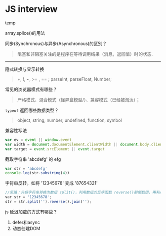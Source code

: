 # JS interview
temp

array.splice()的用法

同步(Synchronous)与异步(Asynchronous)的区别？
> 阻塞和非阻塞关注的是程序在等待调用结果（消息，返回值）时的状态.
---

隐式转换与显示转换

> +, !, ~, >= , == ; parseInt, parseFloat, Number;

常见的浏览器模式有哪些？

> 严格模式、混合模式（怪异盒模型/）、兼容模式（已经被淘汰）；

`typeof` 返回哪些数据类型？

> object, string, number, undefined, function, symbol

兼容性写法

```javascript
var ev = event || window.event
var width = document.documentElement.clientWidth || document.body.clientWidth
var target = event.srcElement || event.target
```

截取字符串 'abcdefg' 的 efg

```javascript
var str = 'abcdefg'
console.log(str.substring(4))
```

字符串反转，如将 '12345678' 变成 '87654321'
```js
//思路：先将字符串转换为数组 split()，利用数组的反序函数 reverse()颠倒数组，再利用 jion() 转换为字符串
var str = '12345678';
str = str.split('').reverse().join('');
```

js 延迟加载的方式有哪些？

1. defer和async
2. 动态创建DOM <script> 标签（创建script，插入到DOM中，加载完毕后callBack）
3. 按需异步载入js

哪些会造成内存泄漏
- 全局变量
- 计时器没有关闭
- 闭包
- 控制台日志
- 两个对象都存在且彼此引用，由此产生了一个循环

请谈一下 JavaScript 中的垃圾回收机制
> JavaScript 中使用计数回收，它定期扫描对象，并计算引用了每个对象的其他对象的数量。如果一个对象的引用数量为 0（没有其他对象引用过该对象），或对该对象的惟一引用是循环的，那么该对象的内存即可回收

`iframe` 的优缺点

优点：
1. 解决加载缓慢的第三方内容如图标和广告等的加载问题
2. Security sandbox
3. 并行加载脚本

缺点：
1. iframe会阻塞主页面的Onload事件
2. 即使内容为空，加载也需要时间
3. 没有语意

如何对节点进行增删改？

> `appendChild/removeChild/createElement`

如何进行跨域操作？[ref](https://github.com/wengjq/Blog/issues/2)

> - CORS：关键点在于后端设置了 `Access-Control-Allow-Origin`
> - JSONP
> - 后端代理
> - window.postMessage (h5)




## Basic

JS 常用的设计模式有哪些? [tbc]

> 单例模式/观察模式/工厂模式


截取字符串由哪些方法
>
- `string.slice()`；
- `string.substring()`;
- `string.substr()`;
- 利用 `''` 来

如何检测数组和字符串

- isArray();
- x instanceOf Array

如何将伪数组转化为数组？

> `array.prototype.slice.call(fakearray)`;


前端模块化规范标准

- 什么是模块? 模块的意义是什么?

  > 模块: 实现特定功能且相互独立的一组方法; 方便管理, 提高复用性;

- 为什么我们需要模块化规范标准?

  > 为了让大家能方便的加载各种模块，因此需要一套编写模块的规范;

- 有哪些模块化规范

  > CMD, 同步加载模块; AMD, 非同步加载模块; CommonJS;



AMD(Modules/Asychronous-Definition), CMD(Common Module Definition), CommonJS 规范区别？

- AMD 是异步加载规范，CMD 是同步加载规范
- 对于依赖的模块，AMD提前引入，CMD是按需引入
- CMD 推崇依赖就近，AMD 推崇依赖前置
- CommonJS 是按需引入，核心的接受和暴露

  - 通过 `require()` 进行接受
  - 通过 `module.export` 进行暴露


JavaScript 的内置对象和宿主对象？

- 内置： Object, Array, Function, Data, Math
- 宿主： 浏览器自带的 Window

`window.onload` 和 `document.ready` 的区别

- 前者是当文档树和所有文件加载完后执行函数
- 后者是指当文档树加载完毕后执行的函数


深拷贝和浅拷贝(shallow copy)的区别

- 浅拷贝只复制一层对象的属性

  ```javascript
  var o1 = {a: 1}
  var o2 = o1;
  console.log(o1 === o2); // true

  var arr1 = ['darko', {age: 22}]
  var arr2 = arr1.slice();
  var arr3 = arr1.concat();
  console.log(arr1 === arr2); // false 拷贝的只是一个实例
  console.log(arr1 === arr3); // false 拷贝的只是一个实例
  ```

- 深拷贝是递归复制对象的所有层级

  - 实现方式：递归、JSON.stringify、JSON.parse

  ```javascript
  function deepClone(source) {
    return JSON.parse(JSON.stringify(source))
  }
  var o1 {
    arr: [1, 2, 3],
    obj : {key: 'value'},
    func: function() {
      return 1
    }
  }

  var o2 = deepClone(o1)
  console.log(o2);
  ```

如何实现深拷贝?

```javascript
var cloneObj = function(obj){
    var str, newobj = obj.constructor === Array ? [] : {};
    if(typeof obj !== 'object'){
        return;
    } else if(window.JSON){
        str = JSON.stringify(obj), //系列化对象
        newobj = JSON.parse(str); //还原
    } else {
        for(var i in obj){
            newobj[i] = typeof obj[i] === 'object' ?
            cloneObj(obj[i]) : obj[i];
        }
    }
    return newobj;
};
```

### Date

输出今天的日期，以YYYY-MM-DD的方式，比如今天是2014年9月26日，则输出2014-09-26

```javascript
var d = new Date();
// 获取年，getFullYear()返回4位的数字
var year = d.getFullYear();
// 获取月，月份比较特殊，0是1月，11是12月
var month = d.getMonth() + 1;
// 变成两位
month = month < 10 ? '0' + month : month;
// 获取日
var day = d.getDate();
day = day < 10 ? '0' + day : day;
console.log(year + '-' + month + '-' + day);
```


### 闭包、原型与原型链
什么是闭包?

> `闭包` 是指有权访问外部作用域的变量的函数。

闭包的特性：
> 1. 函数嵌套函数
> 2. 函数内部可以应用外部的参数和变量
> 3. 参数和变量不会被垃圾回收机制回收

; 在 es6 中 let 生成的块级作用域就是为了替代闭包的; 生成的变量会被 GC 回收机制回收，那么就不会造成内存的泄漏了；

闭包的使用场景有哪些?

> 面向功能(模块)的封装; 设计私有的方法和变量；

请描述下闭包的优/缺点?

> 延长函数的生命周期/防止变量全局空间的污染; 干扰垃圾回收机制/造成内存泄漏

什么是内存泄漏，在 JS 中哪些操作会造成内存泄漏？
> 不再用到的内存，没有及时释放，就是 memory leak;

你能手写一个闭包吗？
> 在函数中创建另一个函数，通过另一个函数访问这个函数的局部变量

原型和原型链

> 每个对象拥有一个原型对象，对象以其原型为模板、从原型继承方法和属性。原型对象也可能拥有原型，并从中继承方法和属性，一层一层、以此类推。这种关系常被称为原型链 (prototype chain)，它解释了为何一个对象会拥有定义在其他对象中的属性和方法。(mdn)[]

原型链的继承

对象中内置了一个 Constructor；

js 中如何实现继承[exp](https://is.gd/2j8Zx6)

- 构造函数继承：使用父类的构造函数来增强子类的实例，等于是复制父类的实例属性给子类
- 原型链继承：将父类的实例作为子类的原型
- 实例继承：为父类实例添加新特性，作为子类实例返回
- 拷贝继承
- 组合继承：通过调用父类构造，继承父类的属性并保留传参的优点，然后通过将父类实例作为子类原型，实现函数复用
- (best)寄生组合继承：通过寄生方式去掉父类的实例属性，如此在调用两次父类的构造的时候，就不会初始化两次实例方法属性，避免了组合继承的缺点；

## 事件

事件绑定和普通事件的区别？

> 普通事件不支持添加多个事件，且无法取消。最下面的事件会覆盖上面的事件。事件绑定可以为一个元素添加多个事件。

IE 和 DOM 事件流的区别？

> 1. 执行顺序不一样，IE属于事件冒泡，DOM属于事件先捕获再冒泡
> 2. 参数不一样
> 3. 事件加不加on
> 4. IE this 指向 window, dom 指向调用事件处理函数的对象

什么是事件代理？
> 又称事件委托，将原本需要绑定的事件委托给父元素，让父元素担当事件监听的植物。利用了事件冒泡；


## this

`call` 与 `apply` 的异同

- 两者都是为了改变某个函数运行时的 context ，即改变 this 的指向
- 两者作用完全相同，但前者接受一个个参数的传入，后者接受数组为参数


--------------------------------------------------------------------------------------------------------
## Ajax

什么是 Ajax？

> Asychronous JavaScript and XMl, 用于实现客户端与服务器端的异步通信效果，实现页面的局部刷新。主要通过 XMLHttlpRequest(标准浏览器)/ActiveXObject(IE)对象 发送请求实现异步通信效果

实现 Ajax 的基本步骤

```javascript
var xhr = null;
if (window.XMLHttlpRequest) {
  xhr = new XMLHttlpRequest();
} else {
  xhr = new ActiveXObject('Microsoft.XMLHttlpRequest')
}

// initializes a request xhr.open(menthod, url, async, user)
xhr.open('GET', '/bar/foo.txt', true)
// 设置 http 请求头
xhr.setRequestHeader(header, value)
// 指定回调函数
xhr.onload = function (e) {
  if (xhr.readyState === 4) {
    if (xhr.status === 200) {
      console.log(xhr.responseText);
    } else {
      console.log(xhr.statusText);
    }
  }
}
xhr.onerror = function (e) {
  console.error(xhr.statusText)
}
// 发送请求
xhr.send(null)
```

Ajax 的工作原理

> 原理就是在用户和服务器之间加一个中间层，使用户操作与服务器响应异步化。将以往一些服务器负担的工作转移到客户端

Ajax 的缺点
- 无法使用后退按钮
- 影响了页面流程的异常机制
- 对 SEO 不友好

## 排序算法
[[github](https://github.com/nzakas/computer-science-in-javascript/)] Collection of classic computer science paradigms, algorithms, and approaches written in JavaScript. http://www.nczonline.net/


[[ref](https://juejin.im/post/57dcd394a22b9d00610c5ec8)]排序算法：是对一序列对象根据某个关键字进行排序


对于算法性能术语的说明

- 稳定性：如果a原本在b前面，而a=b，排序之后a仍然在b的前面； 不稳定：如果a原本在b的前面，而a=b，排序之后a可能会出现在b的后面；
- 内排序：所有排序操作都在内存中完成；
- 外排序：由于数据太大，因此把数据放在磁盘中，而排序通过磁盘和内存的数据传输才能进行；
- 时间复杂度: 一个算法执行所耗费的时间。
- 空间复杂度: 运行完一个程序所需内存的大小。


```js
// 冒泡排序
var bubble = {
  time: 'O(n^2) - O(n)',
  space: 'O(1)',
  stability: 'stable',
  descripiton: '重复遍历需要排序的数列，一次比较两个，顺序错误则交换，遍历过程直至两个元素无需交换，此时说明数列已经排序完成',
  bubbleSort: function(data) {

  }
}

// 选择排序 (Selection Sort)
var selection = {
  time: 'O(n^2)',
  space: 'O(1)',
  stability: 'unstable',
  descripiton: '重复遍历需要排序的数列，一次比较两个，顺序错误则交换，遍历过程直至两个元素无需交换，此时说明数列已经排序完成',
  bubbleSort: function(data) {
    descripiton: '找到最小（大）的元素存在排序序列的起始位置，以此往复，直至所有元素均排序完毕',
    selectionSort: function (data) {
        var len = arr.length;
        var minIndex, temp;
        for (var i = 0; i < len - 1; i++) {
          minIndex = i;
          for (var j = i + 1; j < len; j++) {
            if (arr[j] < arr[minIndex]) {     //寻找最小的数
              minIndex = j;                 //将最小数的索引保存
            }
          }
          temp = arr[i];
          arr[i] = arr[minIndex];
          arr[minIndex] = temp;
        }
        return arr;
      }
    }
  },
}

// 插入排序 (Insertion Sort)
var insertion = {
  time: 'O(n) - O(n^2)',
  stability: 'stable'
  descripiton: '通过构建有序列，对未排序数据，在已排序序列中从后向前',
  insertion: function (items) {
    var len     = items.length,     // number of items in the array
        value,                      // the value currently being compared
        i,                          // index into unsorted section
        j;                          // index into sorted section

    for (i=0; i < len; i++) {

        // store the current value because it may shift later
        value = items[i];

        /*
         * Whenever the value in the sorted section is greater than the value
         * in the unsorted section, shift all items in the sorted section over
         * by one. This creates space in which to insert the value.
         */
        for (j=i-1; j > -1 &#038;&#038; items[j] > value; j--) {
            items[j+1] = items[j];
        }

        items[j+1] = value;
    }

    return items;
  }
}

// 快速排序 (Quick Sort)
var quick = {
  time: 'O(n log n) - O(n^2)',
  space: 'O(log n)'
  descripiton: '通过分治法利用中间基准将一个数组分为两个进行排序，然后利用递归来重复直至排序结束'
}
```


## 数组
在Javascript中什么是伪数组？如何将伪数组转化为标准数组？
> 伪数组（类数组）：无法直接调用数组方法或 length 属性，但仍可以对真正数组遍历方法来遍历它们。典型的是函数的argument参数，还有像调用getElementsByTagName,document.childNodes之类的,它们都返回NodeList对象都属于伪数组。可以使用Array.prototype.slice.call(fakeArray)将数组转化为真正的Array对象

描述下这四个数组方法 `push/pop/shift/unshift` ;


[JavaScript 数组去重 #9](https://is.gd/F8x7Ox)

方法一，使用 `indexOf` & `array.filter`, 复杂度 O(n^2)

```javascript
function unique(arr) {
  var res = arr.filter(function(item, index, array) {
    return array.indexOf(item) === index;
  })
  return res;
}
```

方法二，使用 `.push`, 复杂度 O(n^2)

```javascript
function unique(arr) {
  var res = [];
  for (var i = 0, len = arr.length; i < len; i++) {
    for (var j = i + 1; j < len; j++) {
      // 这一步十分巧妙
      // 如果发现相同元素
      // 则 i 自增进入下一个循环比较
      if (a[i] === a[j])
        // 为什么不是 i++
        j = ++i
    }
    res.push(arr[i])
  }
  return res;
}
```

方法三，`.sort()`

```javascript
function unique(arr) {
  return arr.concat().sort().filter(function (item, pos, array) {
    return !pos || item != array[pos - 1]
  })
}
```

方法四

```javascript
function unique(arr) {
  var seen = {}

  return a.filter(function (item) {
    return seen.hasOwnProperty(item) ? false : (seen[item] = true);
  })
}
```

方法五（ES6）

```javascript
function unique(arr) {
  return Array.from(new Set(arr))
}
```

为什么一定要在 `constructor` 中声明 `super()`? [[sof](http://bit.ly/2CYV9Xx)]
> 1. 在子类的 `constructor` 中在调用 `super` 之前不能使用 `this`
> 2. ES6 class constructor MUST call `super` if they are subclass, or they must explicitly return some object to take the place of the one that was not initialized.(或者它们必须明确返回一些对象来取代其中没有被初始化的。) `return Object.create(new.target.prototype, …)`


```js
class MyClass extends React.Component {
    constructor(){
        super()
    }
}
```
Questions[[ref](http://bit.ly/2oF5J1y)]:
1. Is it necessary to call `super()` inside constructor?
2. What is the difference between calling `super()` and `super(props)` in React?

Ans:
1. Always call `super()` **if you have a constructor** and don't worry about it if you don't have a constructor
  - 为什么不能在 `super()` 之前调用 `this`?
    如果继承的子类中的 constructor 没有调用 `super()` 则被爆出 `ReferenceError`, 原因在于 `this` 没有得到初始化

2. Call `super(props)` only if you want to access `this.props` inside the constructor. React automatically set it for you if you want to access it anywhere else.

## 正则 Regex

- `i/g/m` 等的含义
> 它们都是 flag, i: 忽视大小写, g: global match 找到所有符合条件而不是只是第一个, m: multiline 多行匹配

- `replace` 方法第二个参数是函数的情况
> 会给函数传入几个参数 `match` `p1/p2/p3` `offset` `string`


## ES6
`var`, `let`, `const` what's the difference of those?
- `let` 与 `const` 会创建块级作用域，块级作用域中声明的变量会在使用之后会消除
- `let` 声明的变量不能重复声明，但可以修改，而 `const` 声明的变量不可以修改也不可以重复声明
- `var` 可以重复声明变量，也可以修改。同时还会有变量提升的情况。但在严格模式下不会出现该现
